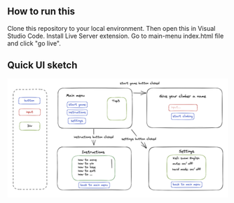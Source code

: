 ## How to run this

Clone this repository to your local environment. Then open this in Visual Studio Code. Install Live Server extension. Go to main-menu index.html file and click "go live".


## Quick UI sketch

<img src="ui-sketch.png"/>